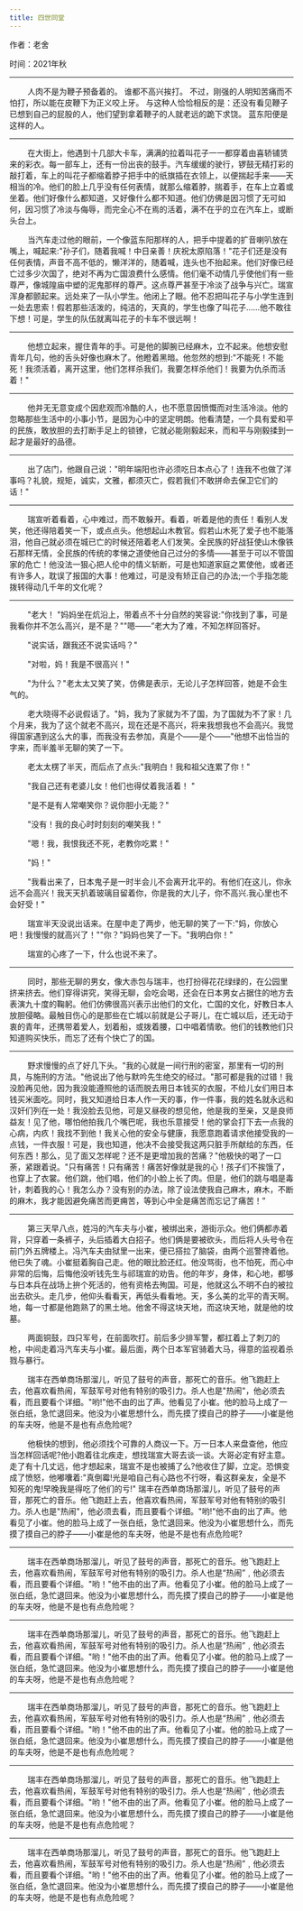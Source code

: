 ```yaml
---
title: 四世同堂
---
```


<p font size="4">作者：老舍</p>
<p font size="4">时间：2021年秋</p>

---

<p>
&emsp;&emsp;
人肉不是为鞭子预备着的。 谁都不高兴挨打。 不过，刚强的人明知苦痛而不怕打，所以能在皮鞭下为正义咬上牙。 与这种人恰恰相反的是：还没有看见鞭子已想到自己的屁股的人，他们望到拿着鞭子的人就老远的跪下求饶。 蓝东阳便是这样的人。
</p>

---

<p>
&emsp;&emsp;
在大街上，他遇到十几部大卡车，满满的拉着叫花子一一都穿着由喜轿铺赁来的彩衣。每一部车上，还有一份出丧的鼓手。汽车缓缓的驶行，锣鼓无精打彩的敲打着，车上的叫花子都缩着脖子把手中的纸旗插在衣领上，以便揣起手来——天相当的冷。他们的脸上几乎没有任何表情，就那么缩着脖，揣着手，在车上立着或坐着。他们好像什么都知道，又好像什么都不知道。他们仿佛是因习惯了无可如何，因习惯了冷淡与侮辱，而完全心不在焉的活着，满不在乎的立在汽车上，或断头台上。
</p>

<p>
&emsp;&emsp;
当汽车走过他的眼前，一个像蓝东阳那样的人，把手中提着的扩音喇叭放在嘴上，喊起来:"孙子们，随着我喊！中日亲善！庆祝太原陷落！"花子们还是没有任何表情，声音不高不低的，懒洋洋的，随着喊，连头也不抬起来。他们好像已经亡过多少次国了，绝对不再为亡国浪费什么感情。他们毫不动情几乎使他们有一些尊严，像城隍庙中塑的泥鬼那样的尊严。这点尊严甚至于冷淡了战争与兴亡。瑞宣浑身都颤起来。远处来了一队小学生。他闭上了眼。他不忍把叫花子与小学生连到一处去思索！假若那些活泼的，纯洁的，天真的，学生也像了叫花子……他不敢往下想！可是，学生的队伍就离叫花子的卡车不很远啊！
</p>

---

<p>
&emsp;&emsp;
他想立起来，握住青年的手。可是他的脚腕已经麻木，立不起来。他想安慰青年几句，他的舌头好像也麻木了。他瞪着黑暗。他忽然的想到:"不能死！不能死！我须活着，离开这里，他们怎样杀我们，我要怎样杀他们！我要为仇杀而活着！"
</p>

---

<p>
&emsp;&emsp;
他并无无意变成个因悲观而冷酷的人，也不愿意因愤慨而对生活冷淡。他的忽略那些生活中的小事小节，是因为心中的坚定明朗。他看清楚，一个具有爱和平的民族，敢放胆的去打断手足上的锁镣，它就必能刚毅起来，而和平与刚毅揉到一起才是最好的品德。
</p>

---

<p>
&emsp;&emsp;
出了店门，他跟自己说："明年端阳也许必须吃日本点心了！连我不也做了洋事吗？礼貌，规矩，诚实，文雅，都须灭亡，假若我们不敢拼命去保卫它们的话！"
</p>

---

<p>
&emsp;&emsp;
瑞宣听着看着，心中难过，而不敢躲开。看着，听着是他的责任！看别人发笑，他还得陪着笑一下，或点点头。他想起山木教官。假若山木死了爱子也不能落泪，他自己就必须在城已亡的时候还陪着老人们发笑。全民族的好战狂使山木像铁石那样无情，全民族的传统的孝悌之道使他自己过分的多情——甚至于可以不管国家的危亡！他没法一狠心把人伦中的情义斩断，可是也知道家庭之累使他，或者还有许多人，耽误了报国的大事！他难过，可是没有矫正自己的办法;一个手指怎能拨转得动几千年的文化呢？
</p>

---

<p>
&emsp;&emsp;
"老大！ "妈妈坐在炕沿上，带着点不十分自然的笑容说:"你找到了事，可是我看你并不怎么高兴，是不是？""嗯——”老大为了难，不知怎样回答好。
</p>
<p>
&emsp;&emsp;
"说实话，跟我还不说实话吗？"
</p>
<p>
&emsp;&emsp;
"对啦，妈！我是不很高兴！"
</p>
<p>
&emsp;&emsp;
"为什么？"老太太又笑了笑，仿佛是表示，无论儿子怎样回答，她是不会生气的。
</p>
<p>
&emsp;&emsp;
老大晓得不必说假话了。"妈，我为了家就为不了国，为了国就为不了家！几个月来，我为了这个就老不高兴，现在还是不高兴，将来我想我也不会高兴。我觉得国家遇到这么大的事，而我没有去参加，真是个——是个——"他想不出恰当的字来，而半羞半无聊的笑了一下。
</p>
<p>
&emsp;&emsp;
老太太楞了半天，而后点了点头:"我明白！我和祖父连累了你！"
</p>
<p>
&emsp;&emsp;
"我自己还有老婆儿女！他们也得仗着我活着！ "
</p>
<p>
&emsp;&emsp;
"是不是有人常嘲笑你？说你胆小无能？"
</p>
<p>
&emsp;&emsp;
"没有！我的良心时时刻刻的嘲笑我！"
</p>
<p>
&emsp;&emsp;
"嗯！我，我恨我还不死，老教你吃累！"
</p>
<p>
&emsp;&emsp;
"妈！"
</p>
<p>
&emsp;&emsp;
"我看出来了，日本鬼子是一时半会儿不会离开北平的。有他们在这儿，你永远不会高兴！我天天扒着玻璃目留着你，你是我的大儿子，你不高兴.我心里也不会好受！"
</p>
<p>
&emsp;&emsp;
瑞宣半天没说出话来。在屋中走了两步，他无聊的笑了一下:"妈，你放心吧！我慢慢的就高兴了！""你？"妈妈也笑了一下。"我明白你！"
</p>
<p>
&emsp;&emsp;
瑞宣的心疼了一下，什么也说不来了。
</p>

---

<p>
&emsp;&emsp;
同时，那些无聊的男女，像大赤包与瑞丰，也打扮得花花绿绿的，在公园里挤来挤去。他们穿得讲究，笑得无聊，会吃会喝，还会在日本男女占据住的地方去表演九十度的鞠躬。他们仿佛很高兴表示出他们的文化，亡国的文化，好教日本人放胆侵略。最触目伤心的是那些在亡城以前就是公子哥儿，在亡城以后，还无动于衷的青年，还携带着爱人，划着船，或拨着腰，口中唱着情歌。他们的钱教他们只知道购买快乐，而忘了还有个快亡了的国。
</p>

---

<p>
&emsp;&emsp;
野求慢慢的点了好几下头。"我的心就是一间行刑的密室，那里有一切的刑具，与施刑的方法。"他说出了他与默吟先生绝交的经过。"那可都是我的过错！我没脸再见他，因为我没能遵照他的话而脱去用日本钱买的衣服，不给儿女们用日本钱买米面吃。同时，我又知道给日本人作一天的事，作一件事，我的姓名就永远和汉奸们列在一处！我没脸去见他，可是又昼夜的想见他，他是我的至亲，又是良师益友！见了他，哪怕他拍我几个嘴巴呢，我也乐意接受！他的掌会打下去一点我的心病，内疚！我找不到他！我关心他的安全与健康，我愿意跑着请求他接受我的一点钱，一件衣服！可是，我也知道，他决不会接受我这两只脏手所献给的东西，任何东西！那么，见了面又怎样呢？还不是更增加我的苦痛？"他极快的喝了一口荼，紧跟着说。"只有痛苦！只有痛苦！痛苦好像就是我的心！孩子们不挨饿了，也穿上了衣裳。他们跳，他们唱，他们的小脸上长了肉。但是，他们的跳与唱是毒针，刺着我的心！我怎么办？没有别的办法，除了设法使我自己麻木，麻木，不断的麻木，我才能因避免痛苦而更痈苦，等到心中全是痛苦而忘记了痛苦！”
</p>

---

<p>
&emsp;&emsp;
第三天早八点，姓冯的汽车夫与小崔，被绑出来，游街示众。他们俩都赤着背，只穿着一条裤子，头后插着大白招子。他们俩是要被砍头，而后将人头号令在前门外五牌楼上。冯汽车夫由狱里一出来，便已搭拉了脑袋，由两个巡警搀着他。他已失了魂。小崔挺着胸自己走。他的眼比脸还红。他没骂街，也不怕死，而心中非常的后悔，后悔他没听钱先生与祁瑞宣的劝告。他的年岁，身体，和心地，都够与日本兵在战场上拚个死活的，他有资格去殉国。可是，他就这么不明不白的被拉出去砍头。走几步，他仰头看看天，再低头看看地。天，多么美的北平的青天啊。地，每一寸都是他跑熟了的黑土地。他舍不得这块天地，而这块天地，就是他的坟墓。
</p>
<p>
&emsp;&emsp;
两面铜鼓，四只军号，在前面吹打。前后多少排军警，都扛着上了刺刀的枪，中间走着冯汽车夫与小崔。最后面，两个日本军官骑着大马，得意的监视着杀戮与暴行。
</p>
<p>
&emsp;&emsp;
瑞丰在西单商场那溜儿，听见了鼓号的声音，那死亡的音乐。他飞跑赶上去，他喜欢看热闹，军鼓军号对他有特别的吸引力。杀人也是"热闹"，他必须去看，而且要看个详细。"哟!"他不由的出了声。他看见了小崔。他的脸马上成了一张白纸，急忙退回来。他没为小崔思想什么，而先摸了摸自己的脖子——小崔是他的车夫呀，他是不是也有点危险呢?
</p>
<p>
&emsp;&emsp;
他极快的想到，他必须找个可靠的人商议一下。万一日本人来盘查他，他应当怎样回话呢?他小跑着往北疾走，想找瑞宣大哥去谈一谈。大哥必定有好主意。走了有十几丈远，他才想起来，瑞宣不是也被捕了么?他收住了脚，立定。恐惧变成了愤怒，他嘟囔着:"真倒霉!光是咱自己有心路也不行呀，看这群亲友，全是不知死的鬼!早晚我是得吃了他们的亏!"
瑞丰在西单商场那溜儿，听见了鼓号的声音，那死亡的音乐。他飞跑赶上去，他喜欢看热闹，军鼓军号对他有特别的吸引力。杀人也是"热闹"，他必须去看，而且要看个详细。"哟!"他不由的出了声。他看见了小崔。他的脸马上成了一张白纸，急忙退回来。他没为小崔思想什么，而先摸了摸自己的脖子——小崔是他的车夫呀，他是不是也有点危险呢?
</p>

---

<p>
&emsp;&emsp;
瑞丰在西单商场那溜儿，听见了鼓号的声音，那死亡的音乐。他飞跑赶上去，他喜欢看热闹，军鼓军号对他有特别的吸引力。杀人也是“热闹”﹐他必须去看，而且要看个详细。"哟！"他不由的出了声。他看见了小崔。他的脸马上成了一张白纸，急忙退回来。他没为小崔思想什么，而先摸了摸自己的脖子——小崔是他的车夫呀，他是不是也有点危险呢？
</p>

---

<p>
&emsp;&emsp;
瑞丰在西单商场那溜儿，听见了鼓号的声音，那死亡的音乐。他飞跑赶上去，他喜欢看热闹，军鼓军号对他有特别的吸引力。杀人也是“热闹”﹐他必须去看，而且要看个详细。"哟！"他不由的出了声。他看见了小崔。他的脸马上成了一张白纸，急忙退回来。他没为小崔思想什么，而先摸了摸自己的脖子——小崔是他的车夫呀，他是不是也有点危险呢？
</p>

---

<p>
&emsp;&emsp;
瑞丰在西单商场那溜儿，听见了鼓号的声音，那死亡的音乐。他飞跑赶上去，他喜欢看热闹，军鼓军号对他有特别的吸引力。杀人也是“热闹”﹐他必须去看，而且要看个详细。"哟！"他不由的出了声。他看见了小崔。他的脸马上成了一张白纸，急忙退回来。他没为小崔思想什么，而先摸了摸自己的脖子——小崔是他的车夫呀，他是不是也有点危险呢？
</p>

---

<p>
&emsp;&emsp;
瑞丰在西单商场那溜儿，听见了鼓号的声音，那死亡的音乐。他飞跑赶上去，他喜欢看热闹，军鼓军号对他有特别的吸引力。杀人也是“热闹”﹐他必须去看，而且要看个详细。"哟！"他不由的出了声。他看见了小崔。他的脸马上成了一张白纸，急忙退回来。他没为小崔思想什么，而先摸了摸自己的脖子——小崔是他的车夫呀，他是不是也有点危险呢？
</p>

---

<p>
&emsp;&emsp;
瑞丰在西单商场那溜儿，听见了鼓号的声音，那死亡的音乐。他飞跑赶上去，他喜欢看热闹，军鼓军号对他有特别的吸引力。杀人也是“热闹”﹐他必须去看，而且要看个详细。"哟！"他不由的出了声。他看见了小崔。他的脸马上成了一张白纸，急忙退回来。他没为小崔思想什么，而先摸了摸自己的脖子——小崔是他的车夫呀，他是不是也有点危险呢？
</p>